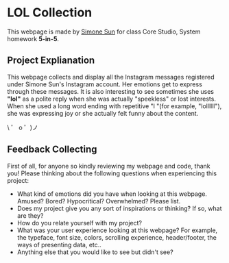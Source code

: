 # LOL Collection

This webpage is made by [Simone Sun](https://github.com/mizardblack) for class Core
Studio, System homework **5-in-5**.

## Project Explianation

This webpage collects and display all the Instagram messages registered
under Simone Sun's Instagram account. Her emotions get to express
through these messages. It is also interesting to see sometimes she uses
**"lol"** as a polite reply when she was actually "speekless" or lost
interests. When she used a long word ending with repetitive "l "(for
example, "lollllll"), she was expressing joy or she actually felt funny
about the content.

\ ゜ o ゜)ノ

## Feedback Collecting

First of all, for anyone so kindly reviewing my webpage and code, thank you! Please thinking about the following questions when experiencing this project:

- What kind of emotions did you have when looking at this webpage. Amused? Bored? Hypocritical? Overwhelmed? Please list.
- Does my project give you any sort of inspirations or thinking? If so, what are they?
- How do you relate yourself with my project?
- What was your user experience looking at this webpage? For example, the typeface, font size, colors, scrolling experience, header/footer, the ways of presenting data, etc..
- Anything else that you would like to see but didn't see?
